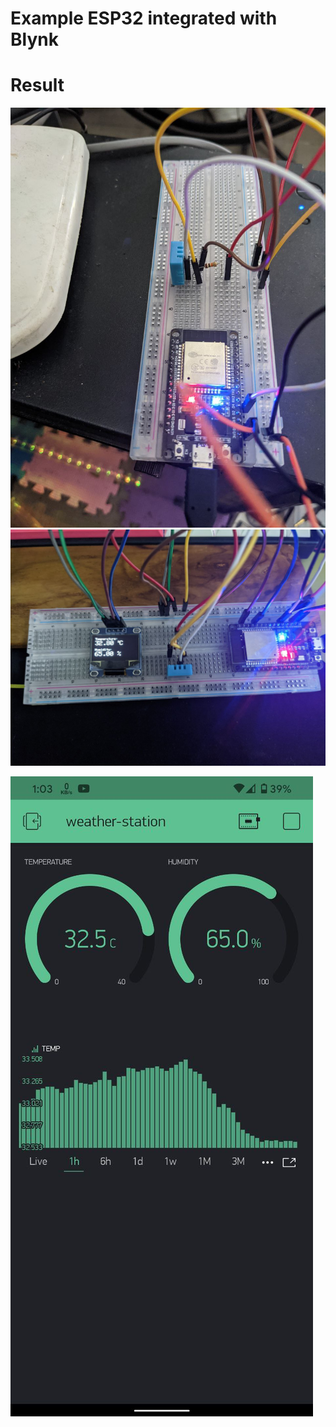 # Example ESP32 integrated with Blynk


# Result 
![](images/result.jpg)
![](images/result_oled.jpg)

![](images/app.jpg)